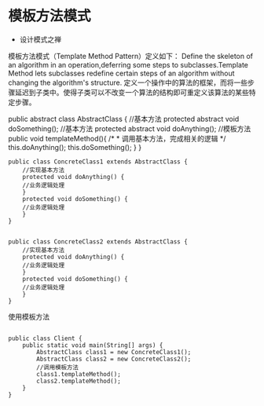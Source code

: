 # 模板方法模式

 
- 设计模式之禅

模板方法模式（Template Method Pattern）定义如下：
Define the skeleton of an algorithm in an operation,deferring some steps to subclasses.Template
Method lets subclasses redefine certain steps of an algorithm without changing the algorithm's
structure.
定义一个操作中的算法的框架，而将一些步骤延迟到子类中。使得子类可以不改变一个算法的结构即可重定义该算法的某些特定步骤。


public abstract class AbstractClass {
    //基本方法
    protected abstract void doSomething();
    //基本方法
    protected abstract void doAnything();
    //模板方法
    public void templateMethod(){
        /*
        * 调用基本方法，完成相关的逻辑
        */
        this.doAnything();
        this.doSomething();
    }
}
 
```
public class ConcreteClass1 extends AbstractClass {
    //实现基本方法
    protected void doAnything() {
    //业务逻辑处理
    }
    protected void doSomething() {
    //业务逻辑处理
    }
}


public class ConcreteClass2 extends AbstractClass {
    //实现基本方法
    protected void doAnything() {
    //业务逻辑处理
    }
    protected void doSomething() {
    //业务逻辑处理
    }
}

```
使用模板方法
``` 
 
public class Client {
    public static void main(String[] args) {
        AbstractClass class1 = new ConcreteClass1();
        AbstractClass class2 = new ConcreteClass2();
        //调用模板方法
        class1.templateMethod();
        class2.templateMethod();
    }
}


```









 


























